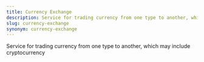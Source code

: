 ```yaml
---
title: Currency Exchange
description: Service for trading currency from one type to another, which may include cryptocurrency
slug: currency-exchange
synonym: currency-exchange
---
```


Service for trading currency from one type to another, which may include cryptocurrency